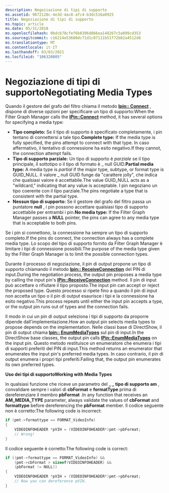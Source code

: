```yaml
---
description: Negoziazione di tipi di supporto
ms.assetid: 9872128c-4e3d-4ac8-afc4-b3dc516a0925
title: Negoziazione di tipi di supporto
ms.topic: article
ms.date: 05/31/2018
ms.openlocfilehash: 0bdcb78cfef6b8396d866ea148267c5a899cd353
ms.sourcegitcommit: c16214e53680dc71d1c07111b51f72b82a4512d8
ms.translationtype: MT
ms.contentlocale: it-IT
ms.lasthandoff: 03/03/2021
ms.locfileid: "106320805"
---
```

# <a name="negotiating-media-types"></a><span data-ttu-id="e13a3-103">Negoziazione di tipi di supporto</span><span class="sxs-lookup"><span data-stu-id="e13a3-103">Negotiating Media Types</span></span>

<span data-ttu-id="e13a3-104">Quando il gestore del grafo del filtro chiama il metodo [**Ipin:: Connect**](/windows/desktop/api/Strmif/nf-strmif-ipin-connect) , dispone di diverse opzioni per specificare un tipo di supporto:</span><span class="sxs-lookup"><span data-stu-id="e13a3-104">When the Filter Graph Manager calls the [**IPin::Connect**](/windows/desktop/api/Strmif/nf-strmif-ipin-connect) method, it has several options for specifying a media type:</span></span>

-   <span data-ttu-id="e13a3-105">**Tipo completo:** Se il tipo di supporto è specificato completamente, i pin tentano di connettersi a tale tipo.</span><span class="sxs-lookup"><span data-stu-id="e13a3-105">**Complete type:** If the media type is fully specified, the pins attempt to connect with that type.</span></span> <span data-ttu-id="e13a3-106">In caso affermativo, il tentativo di connessione ha esito negativo.</span><span class="sxs-lookup"><span data-stu-id="e13a3-106">If they cannot, the connection attempt fails.</span></span>
-   <span data-ttu-id="e13a3-107">**Tipo di supporto parziale:** Un tipo di supporto è *parziale* se il tipo principale, il sottotipo o il tipo di formato è \_ null GUID.</span><span class="sxs-lookup"><span data-stu-id="e13a3-107">**Partial media type:** A media type is *partial* if the major type, subtype, or format type is GUID\_NULL.</span></span> <span data-ttu-id="e13a3-108">Il valore \_ null GUID funge da "carattere jolly", che indica che qualsiasi valore è accettabile.</span><span class="sxs-lookup"><span data-stu-id="e13a3-108">The value GUID\_NULL acts as a "wildcard," indicating that any value is acceptable.</span></span> <span data-ttu-id="e13a3-109">I pin negoziano un tipo coerente con il tipo parziale.</span><span class="sxs-lookup"><span data-stu-id="e13a3-109">The pins negotiate a type that is consistent with the partial type.</span></span>
-   <span data-ttu-id="e13a3-110">**Nessun tipo di supporto:** Se il gestore del grafo del filtro passa un puntatore **null** , i pin possono accettare qualsiasi tipo di supporto accettabile per entrambi i pin.</span><span class="sxs-lookup"><span data-stu-id="e13a3-110">**No media type:** If the Filter Graph Manager passes a **NULL** pointer, the pins can agree to any media type that is acceptable to both pins.</span></span>

<span data-ttu-id="e13a3-111">Se i pin si connettono, la connessione ha sempre un tipo di supporto completo.</span><span class="sxs-lookup"><span data-stu-id="e13a3-111">If the pins do connect, the connection always has a complete media type.</span></span> <span data-ttu-id="e13a3-112">Lo scopo del tipo di supporto fornito da Filter Graph Manager è limitare i tipi di connessione possibili.</span><span class="sxs-lookup"><span data-stu-id="e13a3-112">The purpose of the media type given by the Filter Graph Manager is to limit the possible connection types.</span></span>

<span data-ttu-id="e13a3-113">Durante il processo di negoziazione, il pin di output propone un tipo di supporto chiamando il metodo [**Ipin:: ReceiveConnection**](/windows/desktop/api/Strmif/nf-strmif-ipin-receiveconnection) del PIN di input.</span><span class="sxs-lookup"><span data-stu-id="e13a3-113">During the negotiation process, the output pin proposes a media type by calling the input pin's [**IPin::ReceiveConnection**](/windows/desktop/api/Strmif/nf-strmif-ipin-receiveconnection) method.</span></span> <span data-ttu-id="e13a3-114">Il pin di input può accettare o rifiutare il tipo proposto.</span><span class="sxs-lookup"><span data-stu-id="e13a3-114">The input pin can accept or reject the proposed type.</span></span> <span data-ttu-id="e13a3-115">Questo processo si ripete fino a quando il pin di input non accetta un tipo o il pin di output esaurisce i tipi e la connessione ha esito negativo.</span><span class="sxs-lookup"><span data-stu-id="e13a3-115">This process repeats until either the input pin accepts a type, or the output pin runs out of types and the connection fails.</span></span>

<span data-ttu-id="e13a3-116">Il modo in cui un pin di output seleziona i tipi di supporto da proporre dipende dall'implementazione.</span><span class="sxs-lookup"><span data-stu-id="e13a3-116">How an output pin selects media types to propose depends on the implementation.</span></span> <span data-ttu-id="e13a3-117">Nelle classi base di DirectShow, il pin di output chiama [**Ipin:: EnumMediaTypes**](/windows/desktop/api/Strmif/nf-strmif-ipin-enummediatypes) sul pin di input.</span><span class="sxs-lookup"><span data-stu-id="e13a3-117">In the DirectShow base classes, the output pin calls [**IPin::EnumMediaTypes**](/windows/desktop/api/Strmif/nf-strmif-ipin-enummediatypes) on the input pin.</span></span> <span data-ttu-id="e13a3-118">Questo metodo restituisce un enumeratore che enumera i tipi di supporti preferiti del PIN di input.</span><span class="sxs-lookup"><span data-stu-id="e13a3-118">This method returns an enumerator that enumerates the input pin's preferred media types.</span></span> <span data-ttu-id="e13a3-119">In caso contrario, il pin di output enumera i propri tipi preferiti.</span><span class="sxs-lookup"><span data-stu-id="e13a3-119">Failing that, the output pin enumerates its own preferred types.</span></span>

<span data-ttu-id="e13a3-120">**Uso dei tipi di supporto**</span><span class="sxs-lookup"><span data-stu-id="e13a3-120">**Working with Media Types**</span></span>

<span data-ttu-id="e13a3-121">In qualsiasi funzione che riceve un parametro del **\_ \_ tipo di supporto am** , convalidare sempre i valori di **cbFormat** e **formatType** prima di dereferenziare il membro **pbFormat** .</span><span class="sxs-lookup"><span data-stu-id="e13a3-121">In any function that receives an **AM\_MEDIA\_TYPE** parameter, always validate the values of **cbFormat** and **formattype** before dereferencing the **pbFormat** member.</span></span> <span data-ttu-id="e13a3-122">Il codice seguente non è corretto:</span><span class="sxs-lookup"><span data-stu-id="e13a3-122">The following code is incorrect:</span></span>


```C++
if (pmt->formattype == FORMAT_VideoInfo)
{
    VIDEOINFOHEADER *pVIH = (VIDEOINFOHEADER*)pmt->pbFormat;
    // Wrong!
}
```



<span data-ttu-id="e13a3-123">Il codice seguente è corretto:</span><span class="sxs-lookup"><span data-stu-id="e13a3-123">The following code is correct:</span></span>


```C++
if ((pmt->formattype == FORMAT_VideoInfo) && 
    (pmt->cbFormat > sizeof(VIDEOINFOHEADER) &&
    (pbFormat != NULL))
{
    VIDEOINFOHEADER *pVIH = (VIDEOINFOHEADER*)pmt->pbFormat;
    // Now you can dereference pVIH.
}
```



 

 



